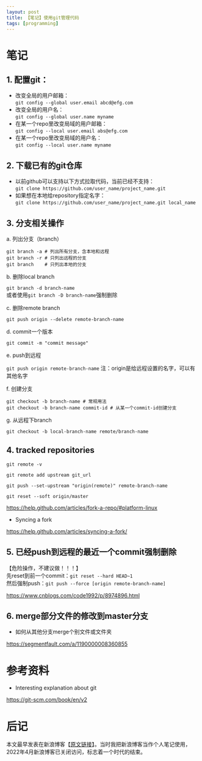 ```yaml
---
layout: post
title: 【笔记】使用git管理代码
tags: [programming]
---
```


# 笔记
## 1. 配置git：

- 改变全局的用户邮箱：<br>
`git config --global user.email abcd@efg.com`
- 改变全局的用户名：<br>
`git config --global user.name myname`
- 在某一个repo里改变局域的用户邮箱：<br>
`git config --local user.email abs@efg.com`
- 在某一个repo里改变局域的用户名：<br>
`git config --local user.name myname`

## 2. 下载已有的git仓库

- 以前github可以支持以下方式拉取代码，当前已经不支持：<br>
`git clone https://github.com/user_name/project_name.git`
- 如果想在本地给repository指定名字：<br>
`git clone https://github.com/user_name/project_name.git local_name`

## 3. 分支相关操作

a. 列出分支（branch）

`git branch -a # 列出所有分支，含本地和远程`<br>
`git branch -r # 只列出远程的分支`<br>
`git branch    # 只列出本地的分支`

b. 删除local branch

`git branch -d branch-name`<br>
或者使用`git branch -D branch-name`强制删除

c. 删除remote branch

`git push origin --delete remote-branch-name`

d. commit一个版本

`git commit -m "commit message"`

e. push到远程

`git push origin remote-branch-name` 注：origin是给远程设置的名字，可以有其他名字

f. 创建分支

`git checkout -b branch-name # 常规用法`<br>
`git checkout -b branch-name commit-id # 从某一个commit-id创建分支`

g. 从远程下branch

`git checkout -b local-branch-name remote/branch-name`

## 4. tracked repositories

`git remote -v`

`git remote add upstream git_url`

`git push --set-upstream "origin(remote)" remote-branch-name`

`git reset --soft origin/master`

<https://help.github.com/articles/fork-a-repo/#platform-linux>

- Syncing a fork

<https://help.github.com/articles/syncing-a-fork/>

## 5. 已经push到远程的最近一个commit强制删除

【危险操作，不建议做！！！】<br>
先reset到前一个commit：`git reset --hard HEAD~1`<br>
然后强制push：`git push --force [origin remote-branch-name]`

<https://www.cnblogs.com/code1992/p/8974896.html>

## 6. merge部分文件的修改到master分支

- 如何从其他分支merge个别文件或文件夹

<https://segmentfault.com/a/1190000008360855>

# 参考资料

- Interesting explanation about git

<https://git-scm.com/book/en/v2>

# 后记

本文最早发表在新浪博客【[原文链接](https://blog.sina.com.cn/s/blog_86e874d30102x396.html)】。当时我把新浪博客当作个人笔记使用，2022年4月新浪博客已关闭访问，标志着一个时代的结束。
